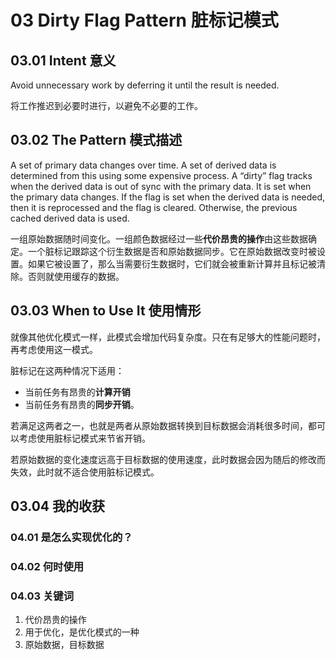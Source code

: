 # 03 Dirty Flag Pattern 脏标记模式

## 03.01  Intent 意义

Avoid unnecessary work by deferring it until the result is needed.

将工作推迟到必要时进行，以避免不必要的工作。

## 03.02 The Pattern 模式描述

A set of primary data changes over time. A set of derived data is determined from this using some expensive process. A “dirty” flag tracks when the derived data is out of sync with the primary data. It is set when the primary data changes. If the flag is set when the derived data is needed, then it is reprocessed and the flag is cleared. Otherwise, the previous cached derived data is used.

一组原始数据随时间变化。一组颜色数据经过一些**代价昂贵的操作**由这些数据确定。一个脏标记跟踪这个衍生数据是否和原始数据同步。它在原始数据改变时被设置。如果它被设置了，那么当需要衍生数据时，它们就会被重新计算并且标记被清除。否则就使用缓存的数据。


## 03.03 When to Use It 使用情形

就像其他优化模式一样，此模式会增加代码复杂度。只在有足够大的性能问题时，再考虑使用这一模式。

脏标记在这两种情况下适用：

- 当前任务有昂贵的**计算开销**
- 当前任务有昂贵的**同步开销**。

若满足这两者之一，也就是两者从原始数据转换到目标数据会消耗很多时间，都可以考虑使用脏标记模式来节省开销。

若原始数据的变化速度远高于目标数据的使用速度，此时数据会因为随后的修改而失效，此时就不适合使用脏标记模式。

## 03.04 我的收获
### 04.01 是怎么实现优化的？
### 04.02 何时使用
### 04.03 关键词
1. 代价昂贵的操作
2. 用于优化，是优化模式的一种
3. 原始数据，目标数据
